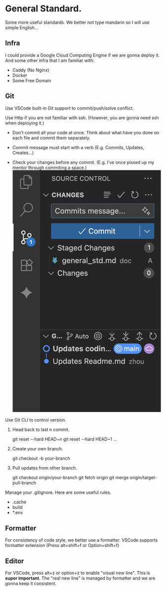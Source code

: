 # General Standard.

Some more useful standards. We better not type mandarin so I will use simple English...

## Infra

I could provide a Google Cloud Computing Engine if we are gonna deploy it. And some other infra that I am familiar with:

- Caddy (No Nginx)
- Docker
- Some Free Domain

## Git

Use VSCode built-in Git support to commit/push/solve conflict.

Use Http if you are not familiar with ssh. (However, you are gonna need ssh when deploying it.)

- Don't commit all your code at once. Think about what have you done on each file and commit them separately.

- Commit message must start with a verb (E.g. Commits, Updates, Creates...)

- Check your changes before any commit. (E.g. I've once pissed up my mentor through commiting a space.)
  ![alt text](image.png)

Use Git CLI to control version.

1.  Head back to last n commit.

    git reset --hard HEAD~n
    git reset --hard HEAD~1
    ...

2.  Create your own branch.

    git checkout -b your-branch

3.  Pull updates from other branch.

    git checkout origin/your-branch
    git fetch origin
    git merge origin/target-pull-branch

Manage your .gitignore. Here are some useful rules.

- .cache
- build
- \*.env

## Formatter

For consistency of code style, we better use a formatter. VSCode supports formatter extension (Press alt+shift+f or Option+shift+f)

## Editor

For VSCode, press alt+z or option+z to enable "visual new line". This is **super important**. The "real new line" is managed by formatter and we are gonna keep it consistent.
